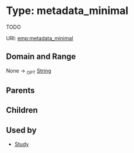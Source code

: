 
# Type: metadata_minimal


TODO

URI: [emp:metadata_minimal](https://microbiomedata/schema/emp/metadata_minimal)


## Domain and Range

None ->  <sub>OPT</sub> [String](types/String.md)

## Parents


## Children


## Used by

 * [Study](Study.md)

